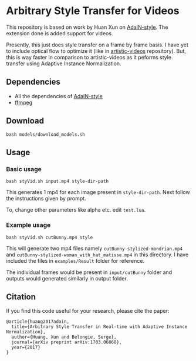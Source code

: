 # Arbitrary Style Transfer for Videos
This repository is based on work by Huan Xun on [AdaIN-style](https://github.com/xunhuang1995/AdaIN-style). The extension done is added support for videos. 

Presently, this just does style transfer on a frame by frame basis. I have yet to include optical flow to optimize it (like in [artistic-videos](https://github.com/manuelruder/artistic-videos) repository). But, this is way faster in comparison to artistic-videos as it peforms style transfer using Adaptive Instance Normalization.

## Dependencies
* All the dependencies of [AdaIN-style](https://github.com/xunhuang1995/AdaIN-style)
* [ffmpeg](https://ffmpeg.org/)

## Download
```
bash models/download_models.sh
```

## Usage
### Basic usage
```
bash styVid.sh input.mp4 style-dir-path
```

This generates 1 mp4 for each image present in ```style-dir-path```. Next follow the instructions given by prompt.

To, change other parameters like alpha etc. edit ```test.lua```.

### Example usage
```
bash styVid.sh cutBunny.mp4 style
```

This will generate two mp4 files namely ```cutBunny-stylized-mondrian.mp4``` and ```cutBunny-stylized-woman_with_hat_matisse.mp4``` in this directory. I have included the files in ```examples/Result``` folder for reference. 

The individual frames would be present in ```input/cutBunny``` folder and outputs would generated similarly in output folder.

## Citation

If you find this code useful for your research, please cite the paper:

```
@article{huang2017adain,
  title={Arbitrary Style Transfer in Real-time with Adaptive Instance Normalization},
  author={Huang, Xun and Belongie, Serge},
  journal={arXiv preprint arXiv:1703.06868},
  year={2017}
}
```

